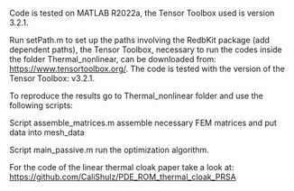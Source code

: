 Code is tested on MATLAB R2022a, the Tensor Toolbox used is version 3.2.1.

Run setPath.m to set up the paths involving the RedbKit package (add dependent paths), the Tensor Toolbox, necessary to run the codes inside the folder Thermal_nonlinear, can be downloaded from: https://www.tensortoolbox.org/. The code is tested with the version of the Tensor Toolbox: v3.2.1.

To reproduce the results go to Thermal_nonlinear folder and use the following scripts:

Script assemble_matrices.m  assemble necessary FEM matrices and put data into mesh_data  

Script main_passive.m run the optimization algorithm.

For the code of the linear thermal cloak paper take a look at: https://github.com/CaliShulz/PDE_ROM_thermal_cloak_PRSA
